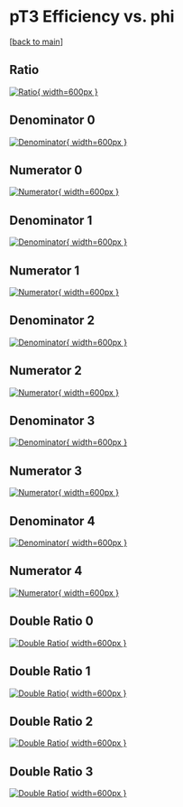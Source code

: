 # pT3 Efficiency vs. phi

[[back to main](./)]



## Ratio

[![Ratio](../mtv/var/pT3_xtr_11_1_eff_phi.png){ width=600px }](../mtv/var/pT3_xtr_11_1_eff_phi.pdf)

## Denominator 0

[![Denominator](../mtv/den/pT3_xtr_11_1_eff_phi_den0.png){ width=600px }](../mtv/den/pT3_xtr_11_1_eff_phi_den0.pdf)

## Numerator 0

[![Numerator](../mtv/num/pT3_xtr_11_1_eff_phi_num0.png){ width=600px }](../mtv/num/pT3_xtr_11_1_eff_phi_num0.pdf)

## Denominator 1

[![Denominator](../mtv/den/pT3_xtr_11_1_eff_phi_den1.png){ width=600px }](../mtv/den/pT3_xtr_11_1_eff_phi_den1.pdf)

## Numerator 1

[![Numerator](../mtv/num/pT3_xtr_11_1_eff_phi_num1.png){ width=600px }](../mtv/num/pT3_xtr_11_1_eff_phi_num1.pdf)

## Denominator 2

[![Denominator](../mtv/den/pT3_xtr_11_1_eff_phi_den2.png){ width=600px }](../mtv/den/pT3_xtr_11_1_eff_phi_den2.pdf)

## Numerator 2

[![Numerator](../mtv/num/pT3_xtr_11_1_eff_phi_num2.png){ width=600px }](../mtv/num/pT3_xtr_11_1_eff_phi_num2.pdf)

## Denominator 3

[![Denominator](../mtv/den/pT3_xtr_11_1_eff_phi_den3.png){ width=600px }](../mtv/den/pT3_xtr_11_1_eff_phi_den3.pdf)

## Numerator 3

[![Numerator](../mtv/num/pT3_xtr_11_1_eff_phi_num3.png){ width=600px }](../mtv/num/pT3_xtr_11_1_eff_phi_num3.pdf)

## Denominator 4

[![Denominator](../mtv/den/pT3_xtr_11_1_eff_phi_den4.png){ width=600px }](../mtv/den/pT3_xtr_11_1_eff_phi_den4.pdf)

## Numerator 4

[![Numerator](../mtv/num/pT3_xtr_11_1_eff_phi_num4.png){ width=600px }](../mtv/num/pT3_xtr_11_1_eff_phi_num4.pdf)

## Double Ratio 0

[![Double Ratio](../mtv/ratio/pT3_xtr_11_1_eff_phi_ratio0.png){ width=600px }](../mtv/ratio/pT3_xtr_11_1_eff_phi_ratio0.pdf)

## Double Ratio 1

[![Double Ratio](../mtv/ratio/pT3_xtr_11_1_eff_phi_ratio1.png){ width=600px }](../mtv/ratio/pT3_xtr_11_1_eff_phi_ratio1.pdf)

## Double Ratio 2

[![Double Ratio](../mtv/ratio/pT3_xtr_11_1_eff_phi_ratio2.png){ width=600px }](../mtv/ratio/pT3_xtr_11_1_eff_phi_ratio2.pdf)

## Double Ratio 3

[![Double Ratio](../mtv/ratio/pT3_xtr_11_1_eff_phi_ratio3.png){ width=600px }](../mtv/ratio/pT3_xtr_11_1_eff_phi_ratio3.pdf)

